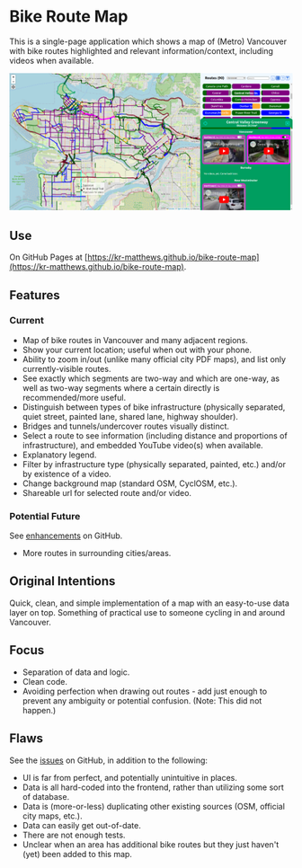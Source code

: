 # Bike Route Map

This is a single-page application which shows a map of (Metro) Vancouver with bike routes highlighted and relevant information/context, including videos when available.

![Screenshot](public/preview.png)

## Use

On GitHub Pages at [https://kr-matthews.github.io/bike-route-map](https://kr-matthews.github.io/bike-route-map).

## Features

### Current

- Map of bike routes in Vancouver and many adjacent regions.
- Show your current location; useful when out with your phone.
- Ability to zoom in/out (unlike many official city PDF maps), and list only currently-visible routes.
- See exactly which segments are two-way and which are one-way, as well as two-way segments where a certain directly is recommended/more useful.
- Distinguish between types of bike infrastructure (physically separated, quiet street, painted lane, shared lane, highway shoulder).
- Bridges and tunnels/undercover routes visually distinct.
- Select a route to see information (including distance and proportions of infrastructure), and embedded YouTube video(s) when available.
- Explanatory legend.
- Filter by infrastructure type (physically separated, painted, etc.) and/or by existence of a video.
- Change background map (standard OSM, CyclOSM, etc.).
- Shareable url for selected route and/or video.

### Potential Future

See [enhancements](https://github.com/kr-matthews/bike-route-map/issues?q=is%3Aissue+is%3Aopen+label%3Aenhancement) on GitHub.

- More routes in surrounding cities/areas.

## Original Intentions

Quick, clean, and simple implementation of a map with an easy-to-use data layer on top. Something of practical use to someone cycling in and around Vancouver.

## Focus

- Separation of data and logic.
- Clean code.
- Avoiding perfection when drawing out routes - add just enough to prevent any ambiguity or potential confusion. (Note: This did not happen.)

## Flaws

See the [issues](https://github.com/kr-matthews/bike-route-map/issues) on GitHub, in addition to the following:

- UI is far from perfect, and potentially unintuitive in places.
- Data is all hard-coded into the frontend, rather than utilizing some sort of database.
- Data is (more-or-less) duplicating other existing sources (OSM, official city maps, etc.).
- Data can easily get out-of-date.
- There are not enough tests.
- Unclear when an area has additional bike routes but they just haven't (yet) been added to this map.

